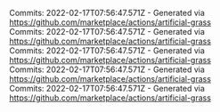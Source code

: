 Commits: 2022-02-17T07:56:47.571Z - Generated via https://github.com/marketplace/actions/artificial-grass
<br>
Commits: 2022-02-17T07:56:47.571Z - Generated via https://github.com/marketplace/actions/artificial-grass
<br>
Commits: 2022-02-17T07:56:47.571Z - Generated via https://github.com/marketplace/actions/artificial-grass
<br>
Commits: 2022-02-17T07:56:47.571Z - Generated via https://github.com/marketplace/actions/artificial-grass
<br>
Commits: 2022-02-17T07:56:47.571Z - Generated via https://github.com/marketplace/actions/artificial-grass
<br>
